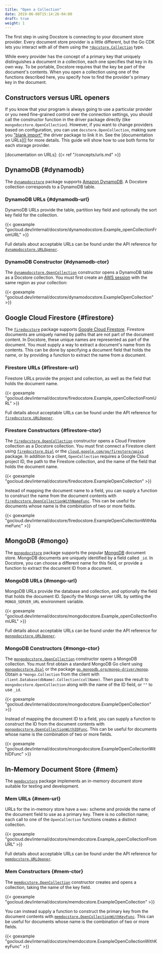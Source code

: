 ```yaml
---
title: "Open a Collection"
date: 2019-06-08T15:14:26-04:00
draft: true
weight: 1
---
```


The first step in using Docstore is connecting to your
document store provider. Every document store provider is a little different, but the Go CDK
lets you interact with all of them using the [`*docstore.Collection`][] type. 

While every provider has the concept of a primary key that uniquely
distinguishes a document in a collection, each one specifies that key in its own
way. To be portable, Docstore requires that the key be part of the document's
contents. When you open a collection using one of the functions described here,
you specify how to find the provider's primary key in the document.


[`*docstore.Collection`]: https://godoc.org/gocloud.dev/internal/docstore#Collection

<!--more-->

## Constructors versus URL openers

If you know that your program is always going to use a particular 
provider or you need fine-grained control over the connection settings, you
should call the constructor function in the driver package directly (like
`mongodocstore.OpenCollection`). However, if you want to change providers based on
configuration, you can use `docstore.OpenCollection`, making sure you ["blank
import"][] the driver package to link it in. See the
[documentation on URLs][] for more details. This guide will show how to use
both forms for each storage provider.

["blank import"]: https://golang.org/doc/effective_go.html#blank_import
[documentation on URLs]: {{< ref "/concepts/urls.md" >}}

## DynamoDB {#dynamodb}

The
[`dynamodocstore`](https://godoc.org/gocloud.dev/internal/docstore/dynamodocstore) 
package supports [Amazon DynamoDB](https://aws.amazon.com/dynamodb).
A Docstore collection corresponds to a DynamoDB table.

### DynamoDB URLs {#dynamodb-url}

DynamoDB URLs provide the table, partition key field and optionally the sort key
field for the collection.

{{< goexample
"gocloud.dev/internal/docstore/dynamodocstore.Example_openCollectionFromURL" >}}

Full details about acceptable URLs can be found under the API reference for
[`dynamodocstore.URLOpener`][].

### DynamoDB Constructor {#dynamodb-ctor}

The
[`dynamodocstore.OpenCollection`][] constructor opens a DynamoDB table as a Docstore collection. You must first
create an [AWS session][] with the same region as your collection:

{{< goexample "gocloud.dev/internal/docstore/dynamodocstore.ExampleOpenCollection" >}}

[AWS session]: https://docs.aws.amazon.com/sdk-for-go/api/aws/session/
[`dynamodocstore.OpenCollection`]: https://godoc.org/gocloud.dev/internal/docstore/dynamodocstore#OpenCollection
[`dynamodocstore.URLOpener`]: https://godoc.org/gocloud.dev/internal/docstore/dynamodocstore#URLOpener

## Google Cloud Firestore {#firestore}

The [`firedocstore`](https://godoc.org/gocloud.dev/internal/docstore/firedocstore)
package supports [Google Cloud
Firestore](https://https://cloud.google.com/firestore). Firestore documents
are uniquely named by paths that are not part of the document content. In
Docstore, these unique names are represented as part of the document. You must
supply a way to extract a document's name from its contents. This can be done by
specifying a document field that holds the name, or by providing a function to
extract the name from a document.

### Firestore URLs {#firestore-url}

Firestore URLs provide the project and collection, as well as the field
that holds the document name. 

{{< goexample "gocloud.dev/internal/docstore/firedocstore.Example_openCollectionFromURL" >}}

Full details about acceptable URLs can be found under the API reference for
[`firedocstore.URLOpener`][].

[`firedocstore.URLOpener`]:  https://godoc.org/gocloud.dev/internal/docstore/firedocstore#URLOpener

### Firestore Constructors {#firestore-ctor}

The [`firedocstore.OpenCollection`][] constructor opens a Cloud Firestore collection
as a Docstore collection. You must first connect a Firestore client using
[`firedocstore.Dial`][] or the
[`cloud.google.com/go/firestore/apiv1`](https://godoc.org/cloud.google.com/go/firestore/apiv1)
package. In addition to a client, `OpenCollection` requires a Google Cloud project ID, the
path to the Firestore collection, and the name of the field that holds
the document name.

{{< goexample "gocloud.dev/internal/docstore/firedocstore.ExampleOpenCollection" >}}

Instead of mapping the document name to a field, you can supply a function to construct the name
from the document contents with [`firedocstore.OpenCollectionWithNameFunc`][]. 
This can be useful for documents whose name is the combination of two or more fields. 

{{< goexample "gocloud.dev/internal/docstore/firedocstore.ExampleOpenCollectionWithNameFunc" >}}


[`firedocstore.Dial`]: https://godoc.org/gocloud.dev/internal/docstore/firedocstore#Dial
[`firedocstore.OpenCollection`]: https://godoc.org/gocloud.dev/internal/docstore/firedocstore#OpenCollection
[`firedocstore.OpenCollectionWithNameFunc`]: https://godoc.org/gocloud.dev/internal/docstore/firedocstore#OpenCollectionWithNameFunc

## MongoDB {#mongo}

The [`mongodocstore`](https://godoc.org/gocloud.dev/internal/docstore/mongodocstore)
package supports the popular
[MongoDB](https://mongodb.org) document store. MongoDB documents
are uniquely identified by a field called `_id`. In
Docstore, you can choose a different name for this field, or provide a function to
extract the document ID from a document.

### MongoDB URLs {#mongo-url}

MongoDB URLs provide the database and collection, and optionally the field
that holds the document ID. Specify the Mongo server URL by setting the
`MONGO_SERVER_URL` environment variable.

{{< goexample "gocloud.dev/internal/docstore/mongodocstore.Example_openCollectionFromURL" >}}

Full details about acceptable URLs can be found under the API reference for
[`mongodocstore.URLOpener`][].

[`mongodocstore.URLOpener`]:  https://godoc.org/gocloud.dev/internal/docstore/mongodocstore#URLOpener


### MongoDB Constructors {#mongo-ctor}

The [`mongodocstore.OpenCollection`][] constructor opens a MongoDB collection.
You must first obtain a standard MongoDB Go client using
[`mongodocstore.Dial`][] or the package
[`go.mongodb.org/mongo-driver/mongo`](https://godoc.org/go.mongodb.org/mongo-driver/mongo).
Obtain a `*mongo.Collection` from the client with
`client.Database(dbName).Collection(collName)`. Then pass the result to
`mongodocstore.OpenCollection` along with the name of the ID field, or `""` to use `_id`.

{{< goexample "gocloud.dev/internal/docstore/mongodocstore.ExampleOpenCollection" >}}

Instead of mapping the document ID to a field, you can supply a function to construct the ID
from the document contents with [`mongodocstore.OpenCollectionWithIDFunc`][]. 
This can be useful for documents whose name is the combination of two or more fields. 

{{< goexample "gocloud.dev/internal/docstore/mongodocstore.ExampleOpenCollectionWithIDFunc" >}}

[`mongodocstore.Dial`]: https://godoc.org/gocloud.dev/internal/docstore/mongodocstore#Dial
[`mongodocstore.OpenCollection`]: https://godoc.org/gocloud.dev/internal/docstore/mongodocstore#OpenCollection
[`mongodocstore.OpenCollectionWithIDFunc`]: https://godoc.org/gocloud.dev/internal/docstore/mongodocstore#OpenCollectionWithIDFunc

## In-Memory Document Store {#mem}

The
[`memdocstore`](https://godoc.org/gocloud.dev/internal/docstore/mongodocstore)
package implements an in-memory document store suitable for testing and
development. 

### Mem URLs {#mem-url}

URLs for the in-memory store have a `mem:` scheme and provide the name of the
document field to use as a primary key. There is no collection name; each call
to one of the `OpenCollection` functions creates a distinct collection.

{{< goexample "gocloud.dev/internal/docstore/memdocstore.Example_openCollectionFromURL" >}}

Full details about acceptable URLs can be found under the API reference for
[`memdocstore.URLOpener`][].

[`memdocstore.URLOpener`]:  https://godoc.org/gocloud.dev/internal/docstore/memdocstore#URLOpener

### Mem Constructors {#mem-ctor}

The [`memdocstore.OpenCollection`][] constructor creates and opens a collection,
taking the name of the key field.

{{< goexample "gocloud.dev/internal/docstore/memdocstore.ExampleOpenCollection" >}}

You can instead supply a function to construct the primary key
from the document contents with [`memdocstore.OpenCollectionWithKeyFunc`][]. 
This can be useful for documents whose name is the combination of two or more fields. 

{{< goexample "gocloud.dev/internal/docstore/memdocstore.ExampleOpenCollectionWithKeyFunc" >}}

[`memdocstore.OpenCollection`]: https://godoc.org/gocloud.dev/internal/docstore/memdocstore#OpenCollection
[`memdocstore.OpenCollectionWithKeyFunc`]: https://godoc.org/gocloud.dev/internal/docstore/memdocstore#OpenCollectionWithKeyFunc


